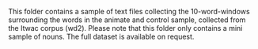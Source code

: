 This folder contains a sample of text files collecting the 10-word-windows surrounding the words in the animate and control sample, collected from the Itwac corpus (wd2). Please note that this folder only contains a mini sample of nouns. The full dataset is available on request. 
